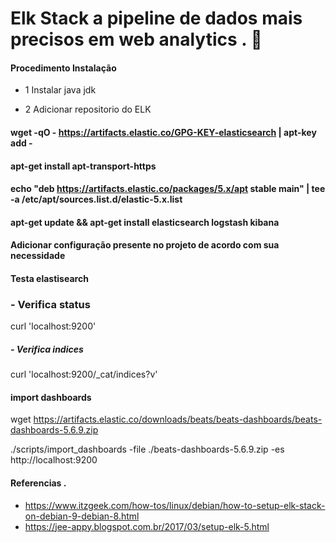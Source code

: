
# Elk Stack a pipeline de dados mais precisos em web analytics . 🐧


#### Procedimento Instalação ####

- 1 Instalar java jdk

- 2 Adicionar repositorio do ELK

####  wget -qO - https://artifacts.elastic.co/GPG-KEY-elasticsearch | apt-key add - 

#### apt-get install apt-transport-https

#### echo "deb https://artifacts.elastic.co/packages/5.x/apt stable main" |  tee -a /etc/apt/sources.list.d/elastic-5.x.list

#### apt-get update &&  apt-get install elasticsearch logstash kibana

#### Adicionar configuração presente no projeto de acordo com sua necessidade 

#### Testa elastisearch

### - Verifica status

curl 'localhost:9200'


##### - Verifica  indices 

curl 'localhost:9200/_cat/indices?v'



#### import dashboards 

wget https://artifacts.elastic.co/downloads/beats/beats-dashboards/beats-dashboards-5.6.9.zip


./scripts/import_dashboards -file ./beats-dashboards-5.6.9.zip  -es http://localhost:9200


#### Referencias .


- https://www.itzgeek.com/how-tos/linux/debian/how-to-setup-elk-stack-on-debian-9-debian-8.html
- https://jee-appy.blogspot.com.br/2017/03/setup-elk-5.html





